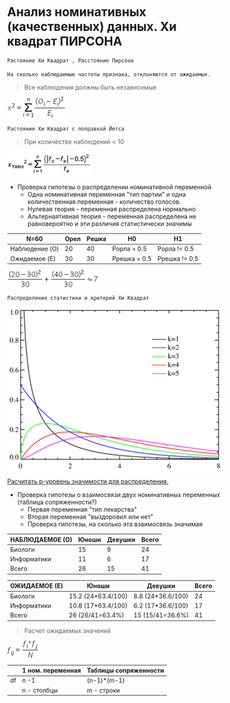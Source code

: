 # Анализ номинативных (качественных) данных. Хи квадрат ПИРСОНА


    Растояние Хи Квадрат , Расстояние Пирсона
    
    На сколько наблюдаемые частоты признака, отклоняются от ожидаемых.
    
>Все наблюдения должны быть независимые

![Формула Хи Квадрат](https://raw.githubusercontent.com/tesemnikov-av/files-rep/master/%D1%81hi-square.png)

    Растояние Хи Квадрат с поправкой Йетса 
    
>При количестве наблюдений < 10

<img src="https://raw.githubusercontent.com/tesemnikov-av/files-rep/master/chi_sq_yates.png" alt="drawing" width="200"/>

  * Проверка гипотезы о распределении номинативной переменной
    * Одна номинативная переменная "тип партии" и одна количественная переменная - количество голосов.
    * Нулевая теория - переменная распределена нормально
    * Альтернаятивная теория - переменная распределена не равновероятно и эти различия статистически значимы
    
 
| N=60  |  Орел | Решка   | H0  |  H1 |
|---|---|---|---|---|
| Наблюдение (O) |  20 | 40  | Pорла = 0.5  | Pорла != 0.5  |
| Ожидаемое (E) |  30 | 30  | Pрешка = 0.5  | Pрешка != 0.5  |


![Расчет по формуле Хи Квадрат](https://raw.githubusercontent.com/tesemnikov-av/files-rep/master/chi2.png)


    Распределение статистики и критерий Хи Квадрат
    
   ![Распределение Хи Квадрат](https://raw.githubusercontent.com/tesemnikov-av/files-rep/master/Chi-square_distributionPDF.png)
   
   [Расчитать p-уровень значимости для распределения.](https://gallery.shinyapps.io/dist_calc/)
    
        
  * Проверка гипотезы о взаимосвязи двух номинативных переменных (таблица сопряженности?)
    * Первая переменная "тип лекарства"
    * Вторая переменная "выздоровил или нет"
    * Проверка гипотезы, на сколько эта взаимосвязь значимая
    

| НАБЛЮДАЕМОЕ (О)  |  Юноши | Девушки  |  Всего | 
|---|---|---|---|
| Биологи  |  15 |9   | 24  |   
| Информатики   |   11| 6  | 17  |   
| Всего| 26  | 15  | 41  |   


| ОЖИДАЕМОЕ (Е)  |  Юноши | Девушки  |  Всего | 
|---|---|---|---|
| Биологи  |  15.2  (24*63.4/100)|8.8 (24*36.6/100)  | 24  |   
| Информатики   |   10.8 (17*63.4/100) | 6.2 (17*36.6/100)  | 17  |   
| Всего| 26 (26/41=63.4%)  | 15 (15/41=36.6%)  | 41  |   

>Расчет ожидаемых значений

![Расчет ожидаемых значений](https://github.com/tesemnikov-av/files-rep/blob/master/%20Fij.png?raw=true)

||1 ном. переменная| Таблицы сопряженности |
|---|--- |---|
|df |n -1 |(n-1)\*(m-1)|
| |n - столбцы | m - строки |
